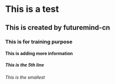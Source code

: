 # This is a test
## This is created by futuremind-cn
### This is for training purpose
#### This is adding more information
##### This is the 5th line
###### This is the smallest
